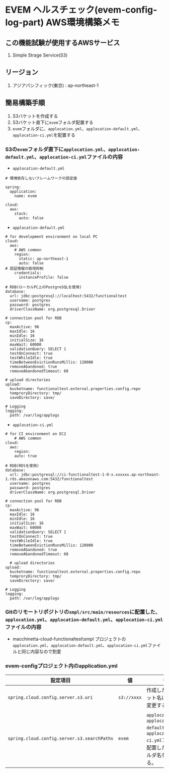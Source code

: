 
# EVEM ヘルスチェック(evem-config-log-part) AWS環境構築メモ

## この機能試験が使用するAWSサービス
1. Simple Strage Service(S3)

## リージョン
1. アジアパシフィック(東京) : ap-northeast-1

## 簡易構築手順
1. S3バケットを作成する
1. S3バケット直下に`evem`フォルダ配置する
1. `evem`フォルダに、`applocation.yml`、`applocation-default.yml`、`applocation-ci.yml`を配置する

### S3の`evem`フォルダ直下に`applocation.yml`、`applocation-default.yml`、`applocation-ci.yml`ファイルの内容

- `applocation-default.yml`
```
# 環境依存しないフレームワークの設定値

spring:
  application:
    name: evem

cloud:
  aws:
    stack:
      auto: false
```

- `applocation-default.yml`
```
# for development environment on local PC
cloud:
  aws:
    # AWS common
    region:
      static: ap-northeast-1
      auto: false
# 認証情報の取得抑制
    credentials:
      instanceProfile: false

# RDB(ローカルPC上のPostgreSQLを使用)
database:
  url: jdbc:postgresql://localhost:5432/functionaltest
  username: postgres
  password: postgres
  driverClassName: org.postgresql.Driver

# connection pool for RDB
cp:
  maxActive: 96
  maxIdle: 16
  minIdle: 16
  initialSize: 16
  maxWait: 60000
  validationQuery: SELECT 1
  testOnConnect: true
  testWhileIdle: true
  timeBetweenEvictionRunsMillis: 120000
  removeAbandoned: true
  removeAbandonedTimeout: 60

# upload directories
upload:
  bucketname: functionaltest.external.properties.config.repo
  temproryDirectory: tmp/
  saveDirectory: save/

# Logging
logging:
  path: /var/log/applogs
```


- `applocation-ci.yml`
```
# for CI environment on EC2
    # AWS common
cloud:
  aws:
    region:
    auto: true

# RDB(RDSを使用)
database:
  url: jdbc:postgresql://ci-functionaltest-1-0-x.xxxxxx.ap-northeast-1.rds.amazonaws.com:5432/functionaltest
  username: postgres
  password: postgres
  driverClassName: org.postgresql.Driver

# connection pool for RDB
cp:
  maxActive: 96
  maxIdle: 16
  minIdle: 16
  initialSize: 16
  maxWait: 60000
  validationQuery: SELECT 1
  testOnConnect: true
  testWhileIdle: true
  timeBetweenEvictionRunsMillis: 120000
  removeAbandoned: true
  removeAbandonedTimeout: 60

  # upload directories
upload:
  bucketname: functionaltest.external.properties.config.repo
  temproryDirectory: tmp/
  saveDirectory: save/

# Logging
logging:
  path: /var/log/applogs
```

### Gitのリモートリポジトリの`smpl/src/main/resources`に配置した、`applocation.yml`、`applocation-default.yml`、`applocation-ci.yml`ファイルの内容

- macchinetta-cloud-functionaltest\smpl プロジェクトの`applocation.yml`、`applocation-default.yml`、`applocation-ci.yml`ファイルと同じ内容なので割愛

### evem-configプロジェクト内のapplication.yml

|設定項目| 値 | 備考
|------|----|----|
| `spring.cloud.config.server.s3.uri` | `s3://xxxx` | 作成したS3のバケット名に合わせて変更する。 |
| `spring.cloud.config.server.s3.searchPaths` | `evem` | `applocation.yml`、`applocation-default.yml`、`applocation-ci.yml`ファイルを配置したS3のフォルダ名を設定する。 |
